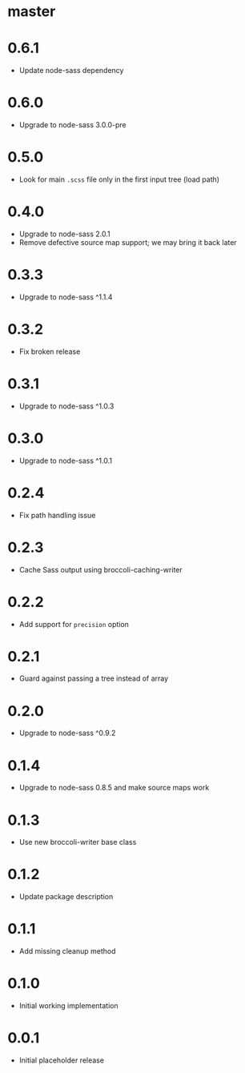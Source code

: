 # master

# 0.6.1

* Update node-sass dependency

# 0.6.0

* Upgrade to node-sass 3.0.0-pre

# 0.5.0

* Look for main `.scss` file only in the first input tree (load path)

# 0.4.0

* Upgrade to node-sass 2.0.1
* Remove defective source map support; we may bring it back later

# 0.3.3

* Upgrade to node-sass ^1.1.4

# 0.3.2

* Fix broken release

# 0.3.1

* Upgrade to node-sass ^1.0.3

# 0.3.0

* Upgrade to node-sass ^1.0.1

# 0.2.4

* Fix path handling issue

# 0.2.3

* Cache Sass output using broccoli-caching-writer

# 0.2.2

* Add support for `precision` option

# 0.2.1

* Guard against passing a tree instead of array

# 0.2.0

* Upgrade to node-sass ^0.9.2

# 0.1.4

* Upgrade to node-sass 0.8.5 and make source maps work

# 0.1.3

* Use new broccoli-writer base class

# 0.1.2

* Update package description

# 0.1.1

* Add missing cleanup method

# 0.1.0

* Initial working implementation

# 0.0.1

* Initial placeholder release
